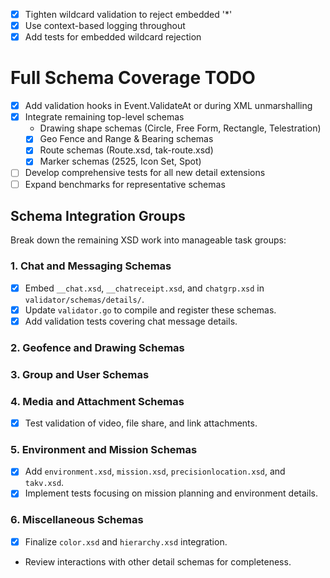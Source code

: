 - [x] Tighten wildcard validation to reject embedded '*'
- [x] Use context-based logging throughout
- [x] Add tests for embedded wildcard rejection
# Full Schema Coverage TODO
<!-- Remaining detail schemas have been embedded and compiled -->
- [x] Add validation hooks in Event.ValidateAt or during XML unmarshalling
- [x] Integrate remaining top-level schemas
  - Drawing shape schemas (Circle, Free Form, Rectangle, Telestration)
  - [x] Geo Fence and Range & Bearing schemas
  - [x] Route schemas (Route.xsd, tak-route.xsd)
  - [x] Marker schemas (2525, Icon Set, Spot)
- [ ] Develop comprehensive tests for all new detail extensions
- [ ] Expand benchmarks for representative schemas

## Schema Integration Groups

Break down the remaining XSD work into manageable task groups:

### 1. Chat and Messaging Schemas
- [x] Embed `__chat.xsd`, `__chatreceipt.xsd`, and `chatgrp.xsd` in `validator/schemas/details/`.
- [x] Update `validator.go` to compile and register these schemas.
- [x] Add validation tests covering chat message details.

### 2. Geofence and Drawing Schemas
<!-- Completed -->

### 3. Group and User Schemas
<!-- Completed -->

### 4. Media and Attachment Schemas
- [x] Test validation of video, file share, and link attachments.

### 5. Environment and Mission Schemas
- [x] Add `environment.xsd`, `mission.xsd`, `precisionlocation.xsd`, and `takv.xsd`.
- [x] Implement tests focusing on mission planning and environment details.

### 6. Miscellaneous Schemas
- [x] Finalize `color.xsd` and `hierarchy.xsd` integration.
- Review interactions with other detail schemas for completeness.
